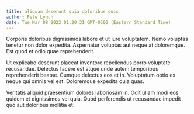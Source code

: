```yaml
---
title: aliquam deserunt quia doloribus quis
author: Pete Lynch
date: Tue Mar 08 2022 01:20:31 GMT-0500 (Eastern Standard Time)
---
```

Corporis doloribus dignissimos labore et ut iure voluptatem. Nemo voluptas tenetur non dolor expedita. Aspernatur voluptas aut neque at doloremque. Est quod et odio quae reprehenderit.

 Ut explicabo deserunt placeat inventore repellendus porro voluptate recusandae. Delectus facere est atque unde autem temporibus reprehenderit beatae. Cumque delectus eos et in. Voluptatum optio ex neque qui omnis vel est. Doloremque expedita quia quas.

 Veritatis aliquid praesentium dolores laboriosam in. Odit ullam modi eos quidem et dignissimos vel quia. Quod perferendis ut recusandae impedit quo aut doloribus mollitia et.